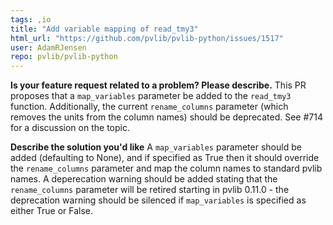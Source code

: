 ```yaml
---
tags: ,io
title: "Add variable mapping of read_tmy3"
html_url: "https://github.com/pvlib/pvlib-python/issues/1517"
user: AdamRJensen
repo: pvlib/pvlib-python
---
```


**Is your feature request related to a problem? Please describe.**
This PR proposes that a `map_variables` parameter be added to the `read_tmy3` function. Additionally, the current `rename_columns` parameter (which removes the units from the column names) should be deprecated. See #714 for a discussion on the topic.

**Describe the solution you'd like**
A `map_variables` parameter should be added (defaulting to None), and if specified as True then it should override the `rename_columns` parameter and map the column names to standard pvlib names. A deperecation warning should be added stating that the `rename_columns` parameter will be retired starting in pvlib 0.11.0 - the deprecation warning should be silenced if `map_variables` is specified as either True or False.
